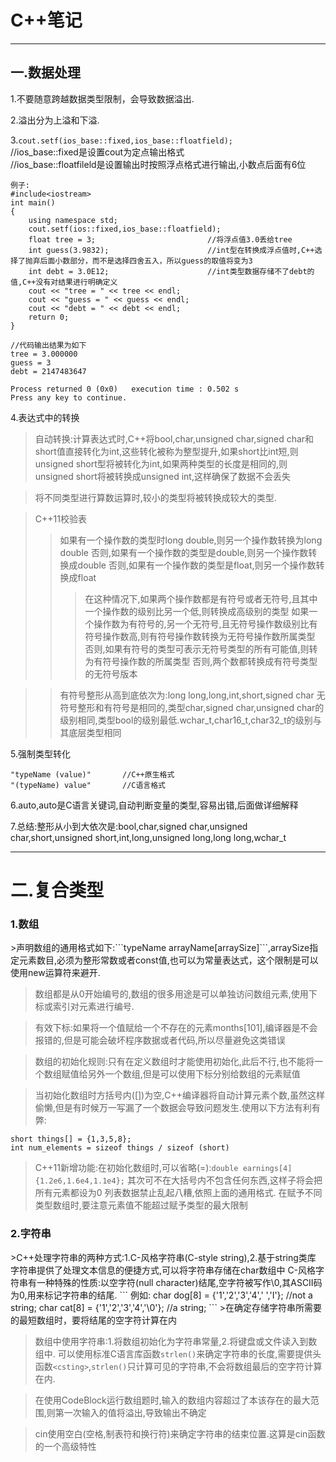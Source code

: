 ﻿<h1>C++笔记</h1>  

---

<h2>一.数据处理</h2>  

1.不要随意跨越数据类型限制，会导致数据溢出.  

2.溢出分为上溢和下溢.  

3.`cout.setf(ios_base::fixed,ios_base::floatfield);`   
//ios_base::fixed是设置cout为定点输出格式  
//ios_base::floatfileld是设置输出时按照浮点格式进行输出,小数点后面有6位

```
例子:
#include<iostream>
int main()
{
    using namespace std;
    cout.setf(ios::fixed,ios_base::floatfield);
    float tree = 3;                         //将浮点值3.0丢给tree
    int guess(3.9832);                      //int型在转换成浮点值时,C++选择了抛弃后面小数部分，而不是选择四舍五入，所以guess的取值将变为3
    int debt = 3.0E12;                      //int类型数据存储不了debt的值,C++没有对结果进行明确定义
    cout << "tree = " << tree << endl;
    cout << "guess = " << guess << endl;
    cout << "debt = " << debt << endl;
    return 0;
}

//代码输出结果为如下
tree = 3.000000
guess = 3
debt = 2147483647

Process returned 0 (0x0)   execution time : 0.502 s
Press any key to continue.
```
4.表达式中的转换
>自动转换:计算表达式时,C++将bool,char,unsigned char,signed char和short值直接转化为int,这些转化被称为整型提升,如果short比int短,则unsigned short型将被转化为int,如果两种类型的长度是相同的,则unsigned short将被转换成unsigned int,这样确保了数据不会丢失  

>将不同类型进行算数运算时,较小的类型将被转换成较大的类型.  

>C++11校验表
>>如果有一个操作数的类型时long double,则另一个操作数转换为long double
>>否则,如果有一个操作数的类型是double,则另一个操作数转换成double
>>否则,如果有一个操作数的类型是float,则另一个操作数转换成float
>>>在这种情况下,如果两个操作数都是有符号或者无符号,且其中一个操作数的级别比另一个低,则转换成高级别的类型
>>>如果一个操作数为有符号的,另一个无符号,且无符号操作数级别比有符号操作数高,则有符号操作数转换为无符号操作数所属类型
>>>否则,如果有符号的类型可表示无符号类型的所有可能值,则转为有符号操作数的所属类型
>>>否则,两个数都转换成有符号类型的无符号版本  

>>有符号整形从高到底依次为:long long,long,int,short,signed char
>>无符号整形和有符号是相同的,类型char,signed char,unsigned char的级别相同,类型bool的级别最低.wchar_t,char16_t,char32_t的级别与其底层类型相同  

5.强制类型转化
```格式  
"typeName (value)"       //C++原生格式
"(typeName) value"       //C语言格式  
```  

6.auto,auto是C语言关键词,自动判断变量的类型,容易出错,后面做详细解释

7.总结:整形从小到大依次是:bool,char,signed char,unsigned char,short,unsigned short,int,long,unsigned long,long long,wchar_t  

---

<h1>二.复合类型</h1>  

<h3>1.数组</h3>  
>声明数组的通用格式如下:```typeName arrayName[arraySize]```,arraySize指定元素数目,必须为整形常数或者const值,也可以为常量表达式，这个限制是可以使用new运算符来避开.  

>数组都是从0开始编号的,数组的很多用途是可以单独访问数组元素,使用下标或索引对元素进行编号.  

>有效下标:如果将一个值赋给一个不存在的元素months[101],编译器是不会报错的,但是可能会破坏程序数据或者代码,所以尽量避免这类错误  

>数组的初始化规则:只有在定义数组时才能使用初始化,此后不行,也不能将一个数组赋值给另外一个数组,但是可以使用下标分别给数组的元素赋值  

>当初始化数组时方括号内([])为空,C++编译器将自动计算元素个数,虽然这样偷懒,但是有时候万一写漏了一个数据会导致问题发生.使用以下方法有利有弊:
```
short things[] = {1,3,5,8};
int num_elements = sizeof things / sizeof (short)
```

>C++11新增功能:在初始化数组时,可以省略(=):```double earnings[4] {1.2e6,1.6e4,1.1e4};```
其次可不在大括号内不包含任何东西,这样子将会把所有元素都设为0
列表数据禁止乱起八糟,依照上面的通用格式.
在赋予不同类型数组时,要注意元素值不能超过赋予类型的最大限制  

<h3>2.字符串</h3>  
>C++处理字符串的两种方式:1.C-风格字符串(C-style string),2.基于string类库
字符串提供了处理文本信息的便捷方式,可以将字符串存储在char数组中
C-风格字符串有一种特殊的性质:以空字符(null character)结尾,空字符被写作\0,其ASCII码为0,用来标记字符串的结尾.
```
例如:
char dog[8] = {'1','2','3','4',' ','I'};            //not a string;
char cat[8] = {'1','2','3','4','\0'};               //a string;
```
>在确定存储字符串所需要的最短数组时，要将结尾的空字符计算在内  

>数组中使用字符串:1.将数组初始化为字符串常量,2.将键盘或文件读入到数组中.
可以使用标准C语言库函数`strlen()`来确定字符串的长度,需要提供头函数`<csting>`,`strlen()`只计算可见的字符串,不会将数组最后的空字符计算在内.  

>在使用CodeBlock运行数组题时,输入的数组内容超过了本该存在的最大范围,则第一次输入的值将溢出,导致输出不确定  

>cin使用空白(空格,制表符和换行符)来确定字符串的结束位置.这算是cin函数的一个高级特性